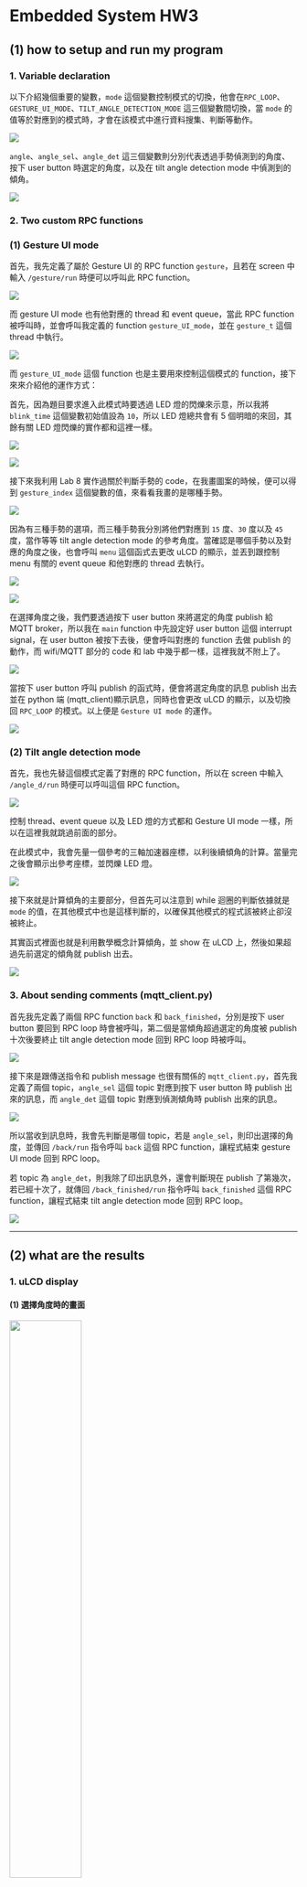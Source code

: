 # Embedded System HW3

## (1) how to setup and run my program

### 1. Variable declaration

以下介紹幾個重要的變數，`mode` 這個變數控制模式的切換，他會在`RPC_LOOP`、`GESTURE_UI_MODE`、`TILT_ANGLE_DETECTION_MODE` 這三個變數間切換，當 `mode` 的值等於對應到的模式時，才會在該模式中進行資料搜集、判斷等動作。

![](https://i.imgur.com/rrMLMxO.png)

`angle`、`angle_sel`、`angle_det` 這三個變數則分別代表透過手勢偵測到的角度、按下 user button 時選定的角度，以及在 tilt angle detection mode 中偵測到的傾角。

![](https://i.imgur.com/TRIAN5C.png)



### 2. Two custom RPC functions

### (1) Gesture UI mode

首先，我先定義了屬於 Gesture UI 的 RPC function `gesture`，且若在 screen 中輸入 `/gesture/run` 時便可以呼叫此 RPC function。

![](https://i.imgur.com/ZPUeYW1.png)

而 gesture UI mode 也有他對應的 thread 和 event queue，當此 RPC function 被呼叫時，並會呼叫我定義的 function `gesture_UI_mode`，並在 `gesture_t` 這個 thread 中執行。

![](https://i.imgur.com/2sJXYSm.png)

而 `gesture_UI_mode` 這個 function 也是主要用來控制這個模式的 function，接下來來介紹他的運作方式：

首先，因為題目要求進入此模式時要透過 LED 燈的閃爍來示意，所以我將 `blink_time` 這個變數初始值設為 `10`，所以 LED 燈總共會有 5 個明暗的來回，其餘有關 LED 燈閃爍的實作都和這裡一樣。

![](https://i.imgur.com/BjDwMe0.png)

![](https://i.imgur.com/VmpodRZ.png)

接下來我利用 Lab 8 實作過關於判斷手勢的 code，在我畫圖案的時候，便可以得到 `gesture_index` 這個變數的值，來看看我畫的是哪種手勢。

![](https://i.imgur.com/0rxXJE0.png)

因為有三種手勢的選項，而三種手勢我分別將他們對應到 `15` 度、`30` 度以及 `45` 度，當作等等 tilt angle detection mode 的參考角度。當確認是哪個手勢以及對應的角度之後，也會呼叫 `menu` 這個函式去更改 uLCD 的顯示，並丟到跟控制 menu 有關的 event queue 和他對應的 thread 去執行。

![](https://i.imgur.com/U0MWF6U.png)

![](https://i.imgur.com/pRFqWl4.png)

在選擇角度之後，我們要透過按下 user button 來將選定的角度 publish 給 MQTT broker，所以我在 `main` function 中先設定好 user button 這個 interrupt signal，在 user button 被按下去後，便會呼叫對應的 function 去做 publish 的動作，而 wifi/MQTT 部分的 code 和 lab 中幾乎都一樣，這裡我就不附上了。

![](https://i.imgur.com/fuGGXCy.png)

當按下 user button 呼叫 publish 的函式時，便會將選定角度的訊息 publish 出去並在 python 端 (mqtt_client)顯示訊息，同時也會更改 uLCD 的顯示，以及切換回 `RPC_LOOP` 的模式。以上便是 `Gesture UI mode` 的運作。

![](https://i.imgur.com/hdL9VAK.png)



### (2) Tilt angle detection mode

首先，我也先替這個模式定義了對應的 RPC function，所以在 screen 中輸入 `/angle_d/run` 時便可以呼叫這個 RPC function。

![](https://i.imgur.com/2hupySc.png)

控制 thread、event queue 以及 LED 燈的方式都和 Gesture UI mode 一樣，所以在這裡我就跳過前面的部分。

在此模式中，我會先量一個參考的三軸加速器座標，以利後續傾角的計算。當量完之後會顯示出參考座標，並閃爍 LED 燈。

![](https://i.imgur.com/CgJFqSr.png)

接下來就是計算傾角的主要部分，但首先可以注意到 while 迴圈的判斷依據就是 `mode` 的值，在其他模式中也是這樣判斷的，以確保其他模式的程式該被終止卻沒被終止。

其實函式裡面也就是利用數學概念計算傾角，並 show 在 uLCD 上，然後如果超過先前選定的傾角就 publish 出去。

![](https://i.imgur.com/tGBeqgQ.png)

### 3. About sending comments (mqtt_client.py)

首先我先定義了兩個 RPC function `back` 和 `back_finished`，分別是按下 user button 要回到 RPC loop 時會被呼叫，第二個是當傾角超過選定的角度被 publish 十次後要終止 tilt angle detection mode 回到 RPC loop 時被呼叫。

![](https://i.imgur.com/peyrRAT.png)

接下來是跟傳送指令和 publish message 也很有關係的 `mqtt_client.py`，首先我定義了兩個 topic，`angle_sel` 這個 topic 對應到按下 user button 時 publish 出來的訊息，而 `angle_det` 這個 topic 對應到偵測傾角時 publish 出來的訊息。

![](https://i.imgur.com/3tOrS9f.png)

所以當收到訊息時，我會先判斷是哪個 topic，若是 `angle_sel`，則印出選擇的角度，並傳回 `/back/run` 指令呼叫 `back` 這個 RPC function，讓程式結束 gesture UI mode 回到 RPC loop。

若 topic 為 `angle_det`，則我除了印出訊息外，還會判斷現在 publish 了第幾次，若已經十次了，就傳回 `/back_finished/run` 指令呼叫 `back_finished` 這個 RPC function，讓程式結束 tilt angle detection mode 回到 RPC loop。

![](https://i.imgur.com/7caBcSd.png)


---

## (2) what are the results

### 1. uLCD display

#### (1) 選擇角度時的畫面

<img src="https://i.imgur.com/iNrGdGN.jpg" width="50%" height="50%" />

#### (2) 角度選定後顯示選定的角度

<img src="https://i.imgur.com/sOhK1te.jpg" width="50%" height="50%" />


#### (3) 偵測角度時即時更新傾角

<img src="https://i.imgur.com/dBINPXJ.jpg" width="50%" height="50%" />

---

### 2. Screen display

#### (1) 選定角度過程

首先輸入 `/gesture/run` 進入 gesture UI mode，選定角度後按下 user button，便會顯示我們選定的角度，並將訊息 publish 給 python client 端。
 
![](https://i.imgur.com/J7nJLaF.jpg)

#### (2) 選定參考座標

輸入 `/angle_d/run` 指令後會進入 tilt angle detection mode，量到參考座標後會顯示出來，並開始測量現在的座標和計算傾角。

![](https://i.imgur.com/iEFZt4b.jpg)

#### (3) 計算傾角、publish message

當目前板子的傾角超過我們選定的角度時便會將偵測到的角度 publish 到 python client 端，且在 publish 超過十次之後由 python client 端送出 `/back_finished/run` 指令，退出 tilt angle detection mode 回到 RPC loop。

![](https://i.imgur.com/9Oifync.jpg)
